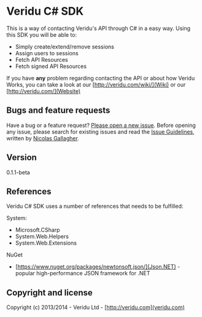 Veridu C# SDK
=============

This is a way of contacting Veridu's API through C# in a easy way. Using this SDK you will be able to:

  - Simply create/extend/remove sessions
  - Assign users to sessions
  - Fetch API Resources
  - Fetch signed API Resources

If you have **any** problem regarding contacting the API or about how Veridu Works, you can take a look at our [http://veridu.com/wiki/](Wiki) or our [http://veridu.com/](Website)

Bugs and feature requests
-------------------------
Have a bug or a feature request? [Please open a new issue](https://github.com/veridu/veridu-csharp/issues).
Before opening any issue, please search for existing issues and read the [Issue Guidelines](https://github.com/necolas/issue-guidelines), written by [Nicolas Gallagher](https://github.com/necolas/).

Version
-------

0.1.1-beta

References
-----------

Veridu C# SDK uses a number of references that needs to be fulfilled:

System:
* Microsoft.CSharp
* System.Web.Helpers
* System.Web.Extensions

NuGet
* [https://www.nuget.org/packages/newtonsoft.json/](Json.NET) - popular high-performance JSON framework for .NET


Copyright and license
---------------------

Copyright (c) 2013/2014 - Veridu Ltd - [http://veridu.com](veridu.com)